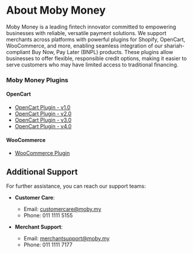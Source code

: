 # About Moby Money

Moby Money is a leading fintech innovator committed to empowering businesses with reliable, versatile payment solutions. We support merchants across platforms with powerful plugins for Shopify, OpenCart, WooCommerce, and more, enabling seamless integration of our shariah-compliant Buy Now, Pay Later (BNPL) products. These plugins allow businesses to offer flexible, responsible credit options, making it easier to serve customers who may have limited access to traditional financing.

### Moby Money Plugins

#### OpenCart
- [OpenCart Plugin - v1.0](opencart/v1.0/mobypay.ocmod.zip)
- [OpenCart Plugin - v2.0](opencart/v2.0/mobypay.ocmod.zip)
- [OpenCart Plugin - v3.0](opencart/v3.0/mobypay.ocmod.zip)
- [OpenCart Plugin - v4.0](opencart/v4.0/mobypay.ocmod.zip)

#### WooCommerce
- [WooCommerce Plugin](woocommerce/moby-checkout.zip)

## Additional Support

For further assistance, you can reach our support teams:

- **Customer Care**:  
  - Email: [customercare@moby.my](mailto:customercare@moby.my)  
  - Phone: 011 1111 5155

- **Merchant Support**:  
  - Email: [merchantsupport@moby.my](mailto:merchantsupport@moby.my)  
  - Phone: 011 1111 7177